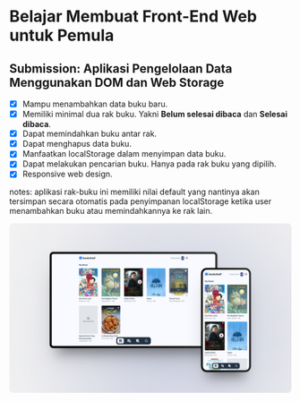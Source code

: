 # Belajar Membuat Front-End Web untuk Pemula

## Submission: Aplikasi Pengelolaan Data Menggunakan DOM dan Web Storage

- [x] Mampu menambahkan data buku baru.
- [x] Memiliki minimal dua rak buku. Yakni **Belum selesai dibaca** dan **Selesai dibaca**.
- [x] Dapat memindahkan buku antar rak.
- [x] Dapat menghapus data buku.
- [x] Manfaatkan localStorage dalam menyimpan data buku.
- [x] Dapat melakukan pencarian buku. Hanya pada rak buku yang dipilih.
- [x] Responsive web design.

notes: aplikasi rak-buku ini memiliki nilai default yang nantinya akan tersimpan secara otomatis pada penyimpanan localStorage ketika user menambahkan buku atau memindahkannya ke rak lain.

![alt text](./design-ui.jpg)
